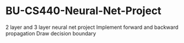 # BU-CS440-Neural-Net-Project
2 layer and 3 layer neural net project
Implement forward and backward propagation 
Draw decision boundary
